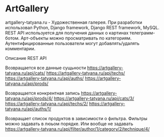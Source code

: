 # ArtGallery
artgallery-tatyana.ru - Художественная галерея. При разработки использовал Python, Django framework, Django REST framework, MySQL. REST API используется для получения данных о картинах телеграмм-ботом. Арт-объекты можно просматривать по категориям. Аутентифицированные пользователи могут добавлять/удалять комментарии.

Описание REST API

Возвращается все данные сущьности
https://artgallery-tatyana.ru/api/cats/
https://artgallery-tatyana.ru/api/techs/
https://artgallery-tatyana.ru/api/auths/
https://artgallery-tatyana.ru/api/prods/

Возвращается конкрентная запись
https://artgallery-tatyana.ru/api/prods/4/
https://artgallery-tatyana.ru/api/cats/3/
https://artgallery-tatyana.ru/api/techs/2/
https://artgallery-tatyana.ru/api/auths/1/

Возвращает список продуктов в зависимости о фильтра.
Фильтры можно задавать в люьом порядке. Или вообще не задавать
https://artgallery-tatyana.ru/api/filter/author/1/category/2/technique/4/
